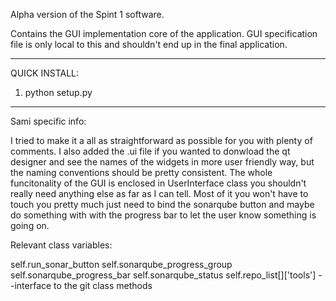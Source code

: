 Alpha version of the Spint 1 software.

Contains the GUI implementation core of the application. GUI specification file is only local to this and shouldn't 
end up in the final application.

----------------------------------------------
QUICK INSTALL:

1. python setup.py

----------------------------------------------


Sami specific info:

I tried to make it a all as straightforward as possible for you with plenty of comments.
I also added the .ui file if you wanted to donwload the qt designer and see the names
of the widgets in more user friendly way, but the naming conventions should be pretty 
consistent. The whole funcitonality of the GUI is enclosed in UserInterface class you shouldn't 
really need anything else as far as I can tell. Most of it you won't have to touch you pretty much just need
to bind the sonarqube button and maybe do something with with the progress bar to let the user know something is
going on.

Relevant class variables:

self.run_sonar_button
self.sonarqube_progress_group
self.sonarqube_progress_bar
self.sonarqube_status
self.repo_list[<repo index>]['tools']     --interface to the git class methods

